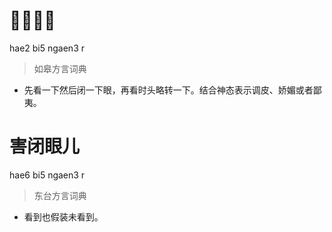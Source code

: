 # 𠹛闭眼儿
hae2 bi5 ngaen3 r
> 如皋方言词典
- 先看一下然后闭一下眼，再看时头略转一下。结合神态表示调皮、娇媚或者鄙夷。

# 害闭眼儿
hae6 bi5 ngaen3 r
> 东台方言词典
- 看到也假装未看到。
